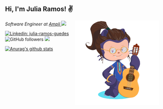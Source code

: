<h2>Hi, I'm Julia Ramos! &#9996</h2>
<img align='right' src="https://github.com/juliaramosguedes/juliaramosguedes/blob/master/assets/octocat_julia.png?raw=true" width="275">
<p><em>Software Engineer at <a href="https://www.ampli.com.br/graduacao/vestibular/n">Ampli </a><img src="https://media.giphy.com/media/WUlplcMpOCEmTGBtBW/giphy.gif" width="30"> 
</em></p>

<!--![Twitter Follow](https://img.shields.io/twitter/follow/juliaramosdev?label=Follow) -->
[![Linkedin: julia-ramos-guedes](https://img.shields.io/badge/-juliaramosguedes-blue?style=flat-square&logo=Linkedin&logoColor=white&link=https://www.linkedin.com/in/julia-ramos-guedes/)](https://www.linkedin.com/in/julia-ramos-guedes/)
![GitHub followers](https://img.shields.io/github/followers/juliaramosguedes?label=Follow&style=social)
![](https://visitor-badge.glitch.me/badge?page_id=juliaramosguedes.juliaramosguedes)

[![Anurag's github stats](https://github-readme-stats.vercel.app/api?username=juliaramosguedes&hide=issues&count_private=true&show_icons=true&theme=dracula)](https://juliaramos.com.br)

<!--START_SECTION:waka-->
<!--END_SECTION:waka-->
